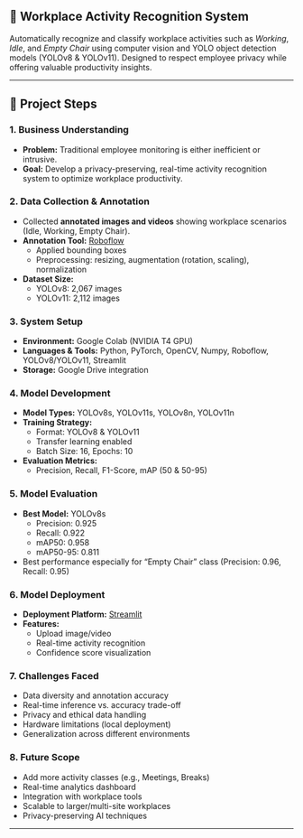 ## 🚀 Workplace Activity Recognition System

Automatically recognize and classify workplace activities such as *Working*, *Idle*, and *Empty Chair* using computer vision and YOLO object detection models (YOLOv8 & YOLOv11). Designed to respect employee privacy while offering valuable productivity insights.

---

## 📌 Project Steps

### 1. **Business Understanding**
- **Problem:** Traditional employee monitoring is either inefficient or intrusive.
- **Goal:** Develop a privacy-preserving, real-time activity recognition system to optimize workplace productivity.

### 2. **Data Collection & Annotation**
- Collected **annotated images and videos** showing workplace scenarios (Idle, Working, Empty Chair).
- **Annotation Tool:** [Roboflow](https://roboflow.com)
  - Applied bounding boxes
  - Preprocessing: resizing, augmentation (rotation, scaling), normalization
- **Dataset Size:**
  - YOLOv8: 2,067 images
  - YOLOv11: 2,112 images

### 3. **System Setup**
- **Environment:** Google Colab (NVIDIA T4 GPU)
- **Languages & Tools:** Python, PyTorch, OpenCV, Numpy, Roboflow, YOLOv8/YOLOv11, Streamlit
- **Storage:** Google Drive integration

### 4. **Model Development**
- **Model Types:** YOLOv8s, YOLOv11s, YOLOv8n, YOLOv11n
- **Training Strategy:**
  - Format: YOLOv8 & YOLOv11
  - Transfer learning enabled
  - Batch Size: 16, Epochs: 10
- **Evaluation Metrics:**
  - Precision, Recall, F1-Score, mAP (50 & 50-95)

### 5. **Model Evaluation**
- **Best Model:** YOLOv8s
  - Precision: 0.925
  - Recall: 0.922
  - mAP50: 0.958
  - mAP50-95: 0.811
- Best performance especially for “Empty Chair” class (Precision: 0.96, Recall: 0.95)

### 6. **Model Deployment**
- **Deployment Platform:** [Streamlit](https://streamlit.io)
- **Features:**
  - Upload image/video
  - Real-time activity recognition
  - Confidence score visualization

### 7. **Challenges Faced**
- Data diversity and annotation accuracy
- Real-time inference vs. accuracy trade-off
- Privacy and ethical data handling
- Hardware limitations (local deployment)
- Generalization across different environments

### 8. **Future Scope**
- Add more activity classes (e.g., Meetings, Breaks)
- Real-time analytics dashboard
- Integration with workplace tools
- Scalable to larger/multi-site workplaces
- Privacy-preserving AI techniques

---



